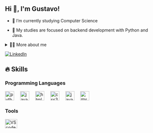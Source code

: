 

<!--
## Hi there 👋
**gustavo-alvr/gustavo-alvr** is a ✨ _special_ ✨ repository because its `README.md` (this file) appears on your GitHub profile.

Here are some ideas to get you started:

- 🔭 I’m currently working on ...
- 🌱 I’m currently learning ...
- 👯 I’m looking to collaborate on ...
- 🤔 I’m looking for help with ...
- 💬 Ask me about ...
- 📫 How to reach me: ...
- 😄 Pronouns: ...
- ⚡ Fun fact: ...
-->


<!-- Presentation -->

## Hi 👋, I'm Gustavo! 

<p>
 

  - 🌱 I’m currently studying Computer Science

  - 🔭 My studies are focused on backend development with Python and Java.
</p>

<!-- Dropdown -->
<details>
  <summary>👨‍💻 More about me</summary>

  - 💬 Backend developer in training, with knowledge of Python (currently) and Java (future focus). Experienced in frontend technologies (JavaScript, HTML, CSS) and databases.

  - ⚡ In my free time, I enjoy gaming, watching anime and series, Browse YouTube videos, reading books and manga, and exploring new restaurants.
  
</details>

<!-- Links -->
[![LinkedIn](https://img.shields.io/badge/LinkedIn-0077B5?style=for-the-badge&logo=linkedin&logoColor=white)](https://www.linkedin.com/in/gustavo-alvarenga981/)



<!-- Portfolio 
## Portfolio:
- [example](https://github.com/gustavo-alvr/example)

-->
<!-- GIF -->



## 🔥 Skills
<!-- Skills: Programming Languages -->
  <div style="flex-basis: 48%;">
    <h3>Programming Languages</h3>
  <img src="https://skillicons.dev/icons?i=py" height="30" alt="python logo"  />
  <img width="12" />
  <img src="https://skillicons.dev/icons?i=js" height="30" alt="javascript logo"  />
  <img width="12" />
  <img src="https://skillicons.dev/icons?i=html" height="30" alt="html5 logo"  />
  <img width="12" />
  <img src="https://skillicons.dev/icons?i=css" height="30" alt="css3 logo"  />
  <img width="12" />
  <img src="https://skillicons.dev/icons?i=java" height="30" alt="java logo"  />
  <img width="12" />
  <img src="https://skillicons.dev/icons?i=mysql" height="30" alt="mysql logo"  />
    

  </div>
  
  <!-- Skills: Tools & Frameworks -->
  <div style="flex-basis: 48%;">
    <h3>Tools </h3>
    <img align="center" alt="VScode" height="30" width="40" src="https://cdn.jsdelivr.net/gh/devicons/devicon/icons/vscode/vscode-original.svg">

  </div>
  
